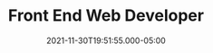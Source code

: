 ---
title: Front End Web Developer
date: 2021-11-30T19:51:55.000-05:00
hero_image: ''
hero_icon: "/uploads/logo_rc-white.svg"
headline: ", I'm Richard Chin"
textline: a front end developer based in Toronto, Canada
about:
  title: Pushing the boundaries of experience & design with code.
  content: "As a Marketing Web Developer, I help bridge the communication gaps between
    Development, Marketing and Design. Collaborating with multiple departments, I
    develop elegant, performant experiences to communicate with prospects, nurture
    relationships, reinforce brand image and drive revenue.\n\nCurrently, as a member
    of the digital marketing and operations team at <a href=\"https://kirasystems.com\"
    target=\"_blank\" rel=\"noopener\">Kira Systems</a> (winner of the <a href=\"https://www.rgd.ca/2021/11/10/rebrand.php\"
    target=\"_blank\" rel=\"noopener\">2021 RGD Award for Best In-House Brand Design</a>),
    I strive to make our online presence accessible and intuitive. Over the years,
    I've helped spearhead the transformation and enablement of Kira's digital marketing
    arm for high growth and adoption of machine learning in the legal tech industry.
    \n\nLately, I've had a keen interest in the <a href=\"https://jamstack.org/\"
    target=\"_blank\" rel=\"noopener\">JAMStack</a> methodology, while being an advocate
    of utilizing reusable components for the quick scaling of projects."
skills:
  title: Over ten years working in various B2B companies, ranging from large, publicly-traded
    companies to bootstrapped startups.
  content: "Utilizing best-in-breed tools and practices, I've bolstered the digital
    transformation of organizations to quickly scale their marketing efforts. I am
    responsible for the integration and maintenance of the tech stack, analytics,
    CRM and marketing technologies. \n\nThrough continuous testing, analyzing and
    optimizing of marketing programs, I've helped increase conversion rates with more
    predictive and personalized experiences, driven by customer and prospect intent."
  skill:
  - tool: HTML5
    icon: html5
  - tool: CSS3
    icon: css3-alt
  - tool: JavaScript
    icon: js-square
  - tool: Sass
    icon: sass
  - tool: Hugo
    icon: devLogo-hugo2.svg
  - tool: Forestry
    icon: devLogo-forestry.svg
  - tool: Bulma
    icon: devLogo-bulma.svg
  - tool: Bootstrap
    icon: bootstrap
  - tool: Github
    icon: github
  - tool: Gulp
    icon: gulp
  - tool: React
    icon: devLogo-react.svg
  - tool: Firebase
    icon: devLogo-firebase.svg
  - tool: Kentico
    icon: devLogo-kentico.svg
  - tool: jQuery
    icon: devLogo-jquery.svg
  - tool: Wordpress
    icon: wordpress
  martech:
  - tool: Salesforce
    icon: salesforce
  - tool: Pardot
    icon: martechLogo-pardot.svg
  - tool: Adobe CS
    icon: martechLogo-adobe.svg
  - tool: Marketo
    icon: martechLogo-marketo.svg
  - tool: Google Analytics
    icon: martechLogo-analytics2.svg
  - tool: Google Tag Manager
    icon: martechLogo-tagManager.svg
  - tool: Google Data Studio
    icon: martechLogo-dataStudio.svg
  - tool: Google Optimize
    icon: martechLogo-optimize.svg
  - tool: Drift
    icon: martechLogo-drift.svg
  - tool: Hubspot
    icon: hubspot
facts:
  title: When I'm not coding or working, I like to keep  busy.<br><span class='is-size-6'>(Although
    my <span id='emilyAge'></span>&nbsp;month old daughter has been keeping me on
    my toes)</span>
  content: ''
  fact:
  - title: Photo Enthusiast
    content: "Tools to document my life's adventures: \n\n* Google Pixel 5\n* Nikon
      d7100\n* GoPro\n* DJI Mavic Pro"
    icon: fa-camera-retro
  - title: Dog Father
    content: |-
      Getting fresh air with our doggo, Harley:
      * &frac14; Rottweiler
      * &frac14; Husky
      * &frac14; German Shepherd
      * &frac14; Australian Shepherd
    icon: fa-paw
  - title: Wannabe Chef
    content: |-
      If I don't eat, I'll die. Or at most, I'd get hangry.
      * Monthly smoked meat session on the kamado
      * Grilling / searing on the bbq
      * Low  and slow stews / braised meats when it gets below zero
      * Eating out when I get lazy
    icon: fa-burger-soda
  - title: World Traveler
    content: |-
      Explorer of new sites & sounds (and logger of Fitbit steps).
      * Joshua Tree, Sequoia, Kings Canyon, Yosemite
      * Road trip to Nova Scotia, New Brunswick, PEI
      * London & Scotland
      * Grand Canyon, Antelope Canyon, Monument Valley, Bryce Canyon, Zion
    icon: fa-caravan
  - title: Hockey Fanatic
    content: "Bleeding blue & white since first holding a hockey stick.\n* Potvin
      era\n* Cujo era\n* Eagle era \n* ~~_skip a few years_~~\n* Freddy era\n* GM-ing
      my Fantasy Hockey Team ICanSeeYour5Hole"
    icon: fa-hockey-sticks
---